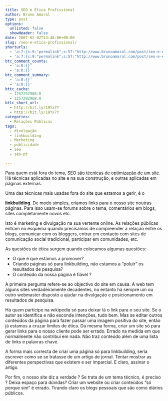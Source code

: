 ```yaml
---
title: SEO e Ética Profissional
author: Bruno Amaral
type: post
options:
  unlisted: false
  showHeader: false
date: 2007-02-02T13:48:06+00:00
slug: /seo-e-etica-profissional/
shorturls:
  - 'a:7:{s:9:"permalink";s:57:"http://www.brunoamaral.com/post/seo-e-etica-profissional/";s:7:"tinyurl";s:25:"http://tinyurl.com/dg9gy7";s:4:"isgd";s:17:"http://is.gd/pJUs";s:5:"bitly";s:19:"http://bit.ly/hbOwU";s:5:"snipr";s:22:"http://snipr.com/evver";s:5:"snurl";s:22:"http://snurl.com/evver";s:7:"snipurl";s:24:"http://snipurl.com/evver";}'
  - 'a:7:{s:9:"permalink";s:57:"http://www.brunoamaral.com/post/seo-e-etica-profissional/";s:7:"tinyurl";s:25:"http://tinyurl.com/dg9gy7";s:4:"isgd";s:17:"http://is.gd/pJUs";s:5:"bitly";s:19:"http://bit.ly/hbOwU";s:5:"snipr";s:22:"http://snipr.com/evver";s:5:"snurl";s:22:"http://snurl.com/evver";s:7:"snipurl";s:24:"http://snipurl.com/evver";}'
btc_comment_counts:
  - 'a:0:{}'
  - 'a:0:{}'
btc_comment_summary:
  - 'a:0:{}'
  - 'a:0:{}'
bttc_cache:
  - 1257292968:0
  - 1257292968:0
bttc_short_url:
  - http://bit.ly/19Yx7Y
  - http://bit.ly/19Yx7Y
categories:
  - Relações Públicas
tags:
  - divulgação
  - linkbuilding
  - Marketing
  - publicidade
  - seo
  - seo-pt

---
```

Para quem está fora do tema, [SEO são técnicas de optimização de um site][1]. Há técnicas aplicadas no site e na sua construção, e outras aplicadas em páginas externas.

<!--more-->Uma das técnicas mais usadas fora do site que estamos a gerir, é o 

**linkbuilding**. De modo simples, criamos links para o nosso site noutras páginas. Para isso usam-se forums sobre o tema, comentários em blogs, sites completamente novos etc.

Isto é marketing e divulgação na sua vertente online. As relações públicas entram no esquema quando precisamos de compreender a relação entre os blogs, comunicar com os bloggers, entrar em contacto com sites de comunicação social tradicional, participar em comunidades, etc.

As questões de ética surgem quando colocamos algumas questões:

  * O que é que estamos a promover?
  * Criando páginas só para linkbuilding, não estamos a &#8220;poluir&#8221; os resultados de pesquisa?
  * O conteúdo da nossa página é fiável ?

A primeira pergunta refere-se ao objectivo do site em causa. A web tem alguns sites verdadeiramente decadentes, no entanto há sempre um ou outro webmaster disposto a ajudar na divulgação e posicionamento em resultados de pesquisa.

Há quem participe na wikipedia só para deixar lá o link para o seu site. Se o autor se identifica e não esconde intenções, tudo bem. Mas se editar outros conteúdos da página para fazer passar uma imagem positiva do site, então já estamos a cruzar limites de ética. Da mesma forma, criar um site só para gerar links para o nosso cliente pode ser errado. Errado na medida em que normalmente não contribui em nada. Não traz conteúdo além de uma lista de links e palavras chave.

A forma mais correcta de criar uma página só para linkbuilding, seria escrever como se se tratasse de um artigo de jornal. Tentar mostrar as diferentes perspectivas que existem e ser imparcial. E claro, assinar o artigo.

Por fim, o nosso site diz a verdade ? Se trata de um tema técnico, é preciso ? Deixa espaço para dúvidas? Criar um website ou criar conteúdos &#8220;só porque sim&#8221; é errado. Tirando claro os blogs pessoais que são como diários públicos.

 [1]: http://webaserio.com/view/optimize-o-seu-site.html